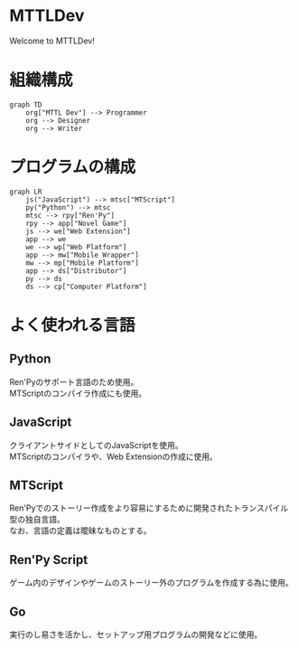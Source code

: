 # MTTLDev

Welcome to MTTLDev!

# 組織構成

```mermaid
graph TD
    org["MTTL Dev"] --> Programmer
    org --> Designer
    org --> Writer
```

# プログラムの構成

```mermaid
graph LR
    js("JavaScript") --> mtsc["MTScript"]
    py("Python") --> mtsc
    mtsc --> rpy["Ren'Py"]
    rpy --> app["Novel Game"]
    js --> we["Web Extension"]
    app --> we
    we --> wp["Web Platform"]
    app --> mw["Mobile Wrapper"]
    mw --> mp["Mobile Platform"]
    app --> ds["Distributor"]
    py --> ds
    ds --> cp["Computer Platform"]
```

# よく使われる言語

## Python
Ren'Pyのサポート言語のため使用。  
MTScriptのコンパイラ作成にも使用。

## JavaScript
クライアントサイドとしてのJavaScriptを使用。  
MTScriptのコンパイラや、Web Extensionの作成に使用。

## MTScript
Ren'Pyでのストーリー作成をより容易にするために開発されたトランスパイル型の独自言語。  
なお、言語の定義は曖昧なものとする。

## Ren'Py Script
ゲーム内のデザインやゲームのストーリー外のプログラムを作成する為に使用。

## Go
実行のし易さを活かし、セットアップ用プログラムの開発などに使用。
